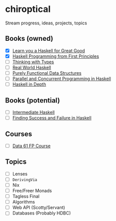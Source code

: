 # chiroptical
Stream progress, ideas, projects, topics

## Books (owned)

- [x] [Learn you a Haskell for Great Good](http://learnyouahaskell.com/)
- [x] [Haskell Programming from First Principles](http://haskellbook.com/)
- [ ] [Thinking with Types](https://leanpub.com/thinking-with-types/)
- [ ] [Real World Haskell](http://book.realworldhaskell.org/)
- [ ] [Purely Functional Data Structures](https://www.amazon.com/Purely-Functional-Data-Structures-Okasaki/dp/0521663504)
- [ ] [Parallel and Concurrent Programming in Haskell](https://simonmar.github.io/pages/pcph.html)
- [ ] [Haskell in Depth](https://www.manning.com/books/haskell-in-depth)

## Books (potential)

- [ ] [Intermediate Haskell](https://intermediatehaskell.com/)
- [ ] [Finding Success and Failure in Haskell](https://leanpub.com/finding-success-in-haskell)

## Courses

- [ ] [Data 61 FP Course](https://github.com/data61/fp-course)

## Topics

- [ ] Lenses
- [ ] `DerivingVia`
- [ ] Nix
- [ ] Free/Freer Monads
- [ ] Tagless Final
- [ ] Algorithms
- [ ] Web API (Scotty/Servant)
- [ ] Databases (Probably HDBC)

